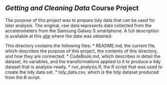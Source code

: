 *Getting and Cleaning Data* Course Project
------------------------------------------

The purpose of this project was to prepare tidy data that can be used
for later analysis. The original, raw data represents data collected
from the accelerometers from the Samsung Galaxy S smartphone. A full
description is available at this
[site](http://archive.ics.uci.edu/ml/datasets/Human+Activity+Recognition+Using+Smartphones)
where the data was obtained:

This directory contains the following files: \* README.md, the current
file, which describes the purpose of this project, the contents of this
directory, and how they are connected. \* CodeBook.md, which describes
in detail the dataset, its variables, and the transformations applied to
it to produce a tidy dataset that is analysis-ready. \* run\_analysis.R,
the R script that was used to create the tidy data set. \*
tidy\_data.csv, which is the tidy dataset produced from the R script.
